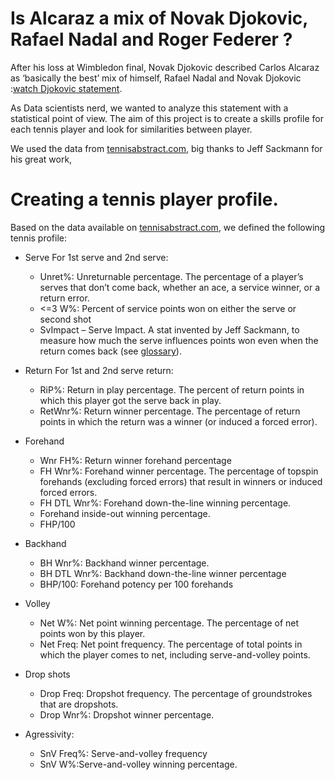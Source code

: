 # Is Alcaraz a mix of Novak Djokovic, Rafael Nadal and Roger Federer ? 

After his loss at Wimbledon final, Novak Djokovic described Carlos Alcaraz as ‘basically the best’ mix of himself, Rafael Nadal and Novak Djokovic :[watch Djokovic statement](https://www.youtube.com/shorts/Jx4dHZQzDV0). 

As Data scientists nerd, we wanted to analyze this statement with a statistical point of view. The aim of this project is 
to create a skills profile for each tennis player and look for similarities between player. 

We used the data from [tennisabstract.com](https://tennisabstract.com/), big thanks to Jeff Sackmann for his great work, 

# Creating a tennis player profile. 

Based on the data available on [tennisabstract.com](https://tennisabstract.com/), we defined the following tennis profile:
- Serve 
    For 1st serve and 2nd serve:
    - Unret%:  Unreturnable percentage. The percentage of a player’s serves that don’t come back, whether an ace, a service winner, or a return error.
    - <=3 W%: Percent of service points won on either the serve or second shot
    - SvImpact – Serve Impact. A stat invented by Jeff Sackmann, to measure how much the serve influences points won even when the return comes back (see [glossary](http://www.tennisabstract.com/blog/2019/08/17/match-charting-project-serve-stats-glossary/)).

- Return 
    For 1st and 2nd serve return:
    - RiP%: Return in play percentage. The percent of return points in which this player got the serve back in play.
    - RetWnr%: Return winner percentage. The percentage of return points in which the return was a winner (or induced a forced error).

- Forehand 
    - Wnr FH%: Return winner forehand percentage
    - FH Wnr%: Forehand winner percentage. The percentage of topspin forehands (excluding forced errors) that result in winners or induced forced errors.
    - FH DTL Wnr%: Forehand down-the-line winning percentage.
    - Forehand inside-out winning percentage. 
    - FHP/100

- Backhand
    - BH Wnr%: Backhand winner percentage. 
    - BH DTL Wnr%: Backhand down-the-line winner percentage
    - BHP/100:  Forehand potency per 100 forehands

- Volley
    - Net W%: Net point winning percentage. The percentage of net points won by this player.
    - Net Freq: Net point frequency. The percentage of total points in which the player comes to net, including serve-and-volley points.

- Drop shots
    - Drop Freq: Dropshot frequency. The percentage of groundstrokes that are dropshots. 
    - Drop Wnr%: Dropshot winner percentage.

- Agressivity: 
    - SnV Freq%: Serve-and-volley frequency
    - SnV W%:Serve-and-volley winning percentage.

